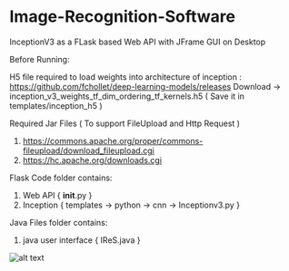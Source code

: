 # Image-Recognition-Software
InceptionV3 as a FLask based Web API with JFrame GUI on Desktop

Before Running:

H5 file required to load weights into architecture of inception : https://github.com/fchollet/deep-learning-models/releases
Download -> inception_v3_weights_tf_dim_ordering_tf_kernels.h5 ( Save it in templates/inception_h5 )

Required Jar Files ( To support FileUpload and Http Request )
1. https://commons.apache.org/proper/commons-fileupload/download_fileupload.cgi
2. https://hc.apache.org/downloads.cgi


Flask Code folder contains: 
1. Web API  { __init__.py }
2. Inception { templates -> python -> cnn -> Inceptionv3.py }

Java Files folder contains:
1. java user interface { IReS.java }

![alt text](https://github.com/VamshikShetty/Project/blob/master/Image%20Recognition%20Software/example.png)
